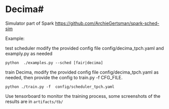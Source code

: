 # Decima#

Simulator part of Spark https://github.com/ArchieGertsman/spark-sched-sim



Example:

test scheduler  modify the provided config file config/decima_tpch.yaml and examply.py as needed
```
python  ./examples.py --sched [fair|decima]
```



train Decima, modify the provided config file config/decima_tpch.yaml as needed, then provide the config to train.py -f CFG_FILE.
```
python ./train.py -f  config/scheduler_tpch.yaml
```
Use tensorboard to monitor the training process, some screenshots of the results are in `artifacts/tb/`


